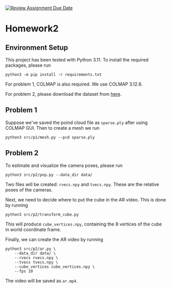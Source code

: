 [![Review Assignment Due Date](https://classroom.github.com/assets/deadline-readme-button-22041afd0340ce965d47ae6ef1cefeee28c7c493a6346c4f15d667ab976d596c.svg)](https://classroom.github.com/a/lyfclldM)
# Homework2

## Environment Setup

This project has been tested with Python 3.11. To install the required
packages, please run

```
python3 -m pip install -r requirements.txt
```

For problem 1, COLMAP is also required. We use COLMAP 3.12.6.

For problem 2, please download the dataset from [here](https://drive.google.com/u/0/uc?export=download&confirm=qrVw&id=1GrCpYJFc8IZM_Uiisq6e8UxwVMFvr4AJ).

## Problem 1

Suppose we've saved the poind cloud file as `sparse.ply` after using COLMAP GUI. Then to create a mesh we run

```
python3 src/p1/mesh.py --pcd sparse.ply
```

## Problem 2

To estimate and visualize the camera poses, please run

```
python3 src/p2/pnp.py --data_dir data/
```

Two files will be created: `rvecs.npy` and `tvecs.npy`. These are the relative
poses of the cameras.

Next, we need to decide where to put the cube in the AR video. This is done by
running

```
python3 src/p2/transform_cube.py
```

This will produce `cube_vertices.npy`, containing the 8 vertices of the cube
in world coordinate frame.

Finally, we can create the AR video by running

```
python3 src/p2/ar.py \
    --data_dir data/ \
    --rvecs rvecs.npy \
    --tvecs tvecs.npy \
    --cube_vertices cube_vertices.npy \
    --fps 10
```

The video will be saved as `ar.mp4`.
